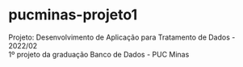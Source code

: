 # pucminas-projeto1
Projeto: Desenvolvimento de Aplicação para Tratamento de Dados - 2022/02
<br>
1º projeto da graduação Banco de Dados - PUC Minas